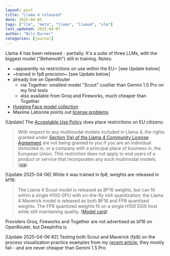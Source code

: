 ```yaml
---
layout: post
title: "Llama 4 released"
date: 2025-04-05
tags: ["llm", "meta", "llama", "llama4", "vlm"]
last_updated: 2025-04-07
author: "Nils Durner"
categories: [journal]
---
```


Llama 4 has been released - partially. It's a suite of three LLMs, with the biggest model ("Behemoth") still in training. Notes:
* ~apparently no restrictions on use within the EU~ [see Update below]
* ~trained in fp8 precision~ [see Update below]
* already live on OpenRouter
    * via Together: smallest model "Scout" costlier than Gemini 1.5 Pro on my first tests
    * also available from Groq and Fireworks, much cheaper than Together
* [Hugging Face model collection](https://huggingface.co/collections/meta-llama/llama-4-67f0c30d9fe03840bc9d0164)
* Maxime Labonne points out [license problems](https://x.com/maximelabonne/status/1908602756182745506)

[Update]
The [Acceptable Use Policy](https://www.llama.com/llama4/use-policy/) does place restrictions on EU citizens:
> With respect to any multimodal models included in Llama 4, the rights granted under [Section 1(a) of the Llama 4 Community License Agreement](https://www.llama.com/llama4/license/) are not being granted to you if you are an individual domiciled in, or a company with a principal place of business in, the European Union. This restriction does not apply to end users of a product or service that incorporates any such multimodal models.
([via](https://x.com/TheXeophon/status/1908623432603881698))

[Update 2025-04-06]
While it was trained in fp8, weights are released in bf16:
> The Llama 4 Scout model is released as BF16 weights, but can fit within a single H100 GPU with on-the-fly int4 quantization; the Llama 4 Maverick model is released as both BF16 and FP8 quantized weights. The FP8 quantized weights fit on a single H100 DGX host while still maintaining quality.
([Model card](https://huggingface.co/meta-llama/Llama-4-Scout-17B-16E-Instruct))

Providers Groq, Fireworks and Together are not advertised as bf16 on OpenRouter, but DeepInfra is.

[Update 2025-04-06 #2]
Testing both Scout and Maverick (fp8) on the process visualization practice examples from my [recent article](ai-assisted-process-visualiaztion-collaboration), they mostly fail - and are never cheaper than Gemini 1.5 Pro.


